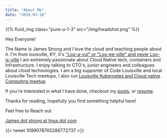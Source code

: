 ```yaml
---
title: "About Me"
date: "2019-03-18"
---
```


{{% fluid_img class="pure-u-1-3" src="/img/headshot.png" %}}

Hey Everyone! 

The Name is James Strong and I love the cloud and teaching people about it. I'm from louisville, KY, it's 
["Loo-a-vul" or "Loo-ee-ville" and never Loo-is-ville](https://www.youtube.com/watch?v=w8Bn9o_L08o) 
I am extremely passionate about Cloud Native tech, containers and Infrastructure. I enjoy talking to CTO's, 
junior engineers and colleagues about cloud technologies. I am a big supporter of Code Louisville and 
local Louisville Tech meetups, I also run 
[Louisville Kubernetes and Cloud native Computing meetup](https://www.meetup.com/Kubernetes-and-Cloud-Native-Computing-Louisville/) 

If you're interested in what I have done, checkout my [posts](/post), or [resume](/resume).

Thanks for reading, hopefully you find something helpful here! 

Feel free to Reach out

[James dot strong at linux dot com](mailto:james.strong@linux.com)

{{< tweet 1099078765286772737 >}}
